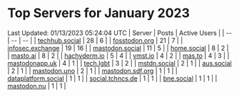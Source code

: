 # Top Servers for January 2023
Last Updated: 01/13/2023 05:24:04 UTC
| Server | Posts | Active Users |
| -- | -- | -- |
| [techhub.social](https://techhub.social/tags/PowerShell) | 28 | 6 |
| [fosstodon.org](https://fosstodon.org/tags/PowerShell) | 21 | 7 |
| [infosec.exchange](https://infosec.exchange/tags/PowerShell) | 19 | 16 |
| [mastodon.social](https://mastodon.social/tags/PowerShell) | 11 | 5 |
| [home.social](https://home.social/tags/PowerShell) | 8 | 2 |
| [masto.ai](https://masto.ai/tags/PowerShell) | 8 | 2 |
| [hachyderm.io](https://hachyderm.io/tags/PowerShell) | 5 | 4 |
| [vmst.io](https://vmst.io/tags/PowerShell) | 4 | 2 |
| [mas.to](https://mas.to/tags/PowerShell) | 4 | 3 |
| [mastodonapp.uk](https://mastodonapp.uk/tags/PowerShell) | 4 | 1 |
| [tech.lgbt](https://tech.lgbt/tags/PowerShell) | 3 | 2 |
| [mstdn.social](https://mstdn.social/tags/PowerShell) | 2 | 1 |
| [aus.social](https://aus.social/tags/PowerShell) | 2 | 1 |
| [mastodon.uno](https://mastodon.uno/tags/PowerShell) | 2 | 1 |
| [mastodon.sdf.org](https://mastodon.sdf.org/tags/PowerShell) | 1 | 1 |
| [dataplatform.social](https://dataplatform.social/tags/PowerShell) | 1 | 1 |
| [social.tchncs.de](https://social.tchncs.de/tags/PowerShell) | 1 | 1 |
| [bne.social](https://bne.social/tags/PowerShell) | 1 | 1 |
| [mastodon.nu](https://mastodon.nu/tags/PowerShell) | 1 | 1 |
